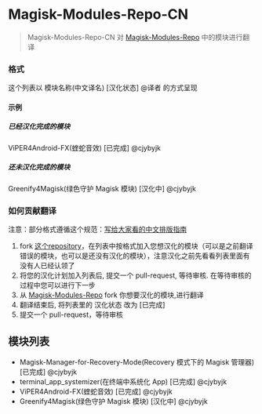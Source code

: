 # Magisk-Modules-Repo-CN

> Magisk-Modules-Repo-CN 对 [Magisk-Modules-Repo](https://github.com/Magisk-Modules-Repo) 中的模块进行翻译

### 格式
这个列表以 模块名称(中文译名) [汉化状态] @译者 的方式呈现
#### 示例
##### 已经汉化完成的模块
ViPER4Android-FX(蝰蛇音效) [已完成] @cjybyjk

##### 还未汉化完成的模块
Greenify4Magisk(绿色守护 Magisk 模块) [汉化中] @cjybyjk


### 如何贡献翻译
注意：部分格式遵循这个规范：[写给大家看的中文排版指南](http://zhuanlan.zhihu.com/p/20506092)

1. fork [这个repository](https://github.com/Magisk-Modules-Repo-CN/modules_list)，在列表中按格式加入您想汉化的模块（可以是之前翻译错误的模块，也可以是还没有汉化的模块），注意汉化之前先看看列表里面有没有人已经认领了
2. 将您的汉化计划加入列表后, 提交一个 pull-request, 等待审核. 在等待审核的过程中您可以进行下一步
3. 从 [Magisk-Modules-Repo](https://github.com/Magisk-Modules-Repo) fork 你想要汉化的模块,进行翻译
4. 翻译结束后, 将列表里的 汉化状态 改为 [已完成]
5. 提交一个 pull-request，等待审核

## 模块列表
- Magisk-Manager-for-Recovery-Mode(Recovery 模式下的 Magisk 管理器) [已完成] @cjybyjk
- terminal_app_systemizer(在终端中系统化 App) [已完成] @cjybyjk
- ViPER4Android-FX(蝰蛇音效) [已完成] @cjybyjk
- Greenify4Magisk(绿色守护 Magisk 模块) [汉化中] @cjybyjk

